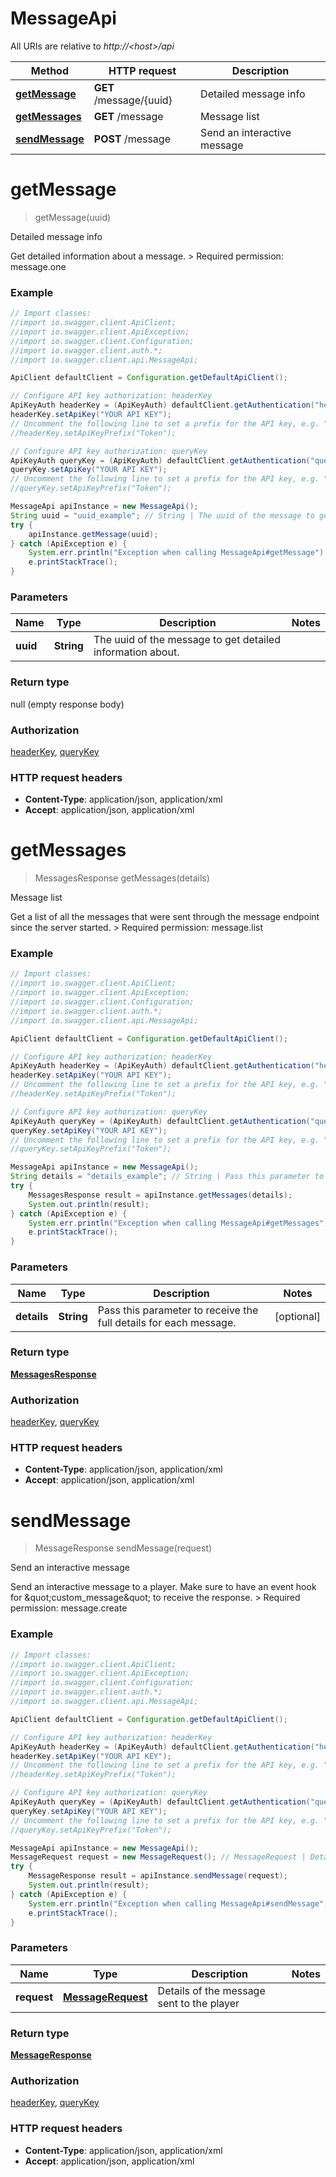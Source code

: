 # MessageApi

All URIs are relative to *http://&lt;host&gt;/api*

Method | HTTP request | Description
------------- | ------------- | -------------
[**getMessage**](MessageApi.md#getMessage) | **GET** /message/{uuid} | Detailed message info
[**getMessages**](MessageApi.md#getMessages) | **GET** /message | Message list
[**sendMessage**](MessageApi.md#sendMessage) | **POST** /message | Send an interactive message


<a name="getMessage"></a>
# **getMessage**
> getMessage(uuid)

Detailed message info

Get detailed information about a message.  &gt; Required permission: message.one 

### Example
```java
// Import classes:
//import io.swagger.client.ApiClient;
//import io.swagger.client.ApiException;
//import io.swagger.client.Configuration;
//import io.swagger.client.auth.*;
//import io.swagger.client.api.MessageApi;

ApiClient defaultClient = Configuration.getDefaultApiClient();

// Configure API key authorization: headerKey
ApiKeyAuth headerKey = (ApiKeyAuth) defaultClient.getAuthentication("headerKey");
headerKey.setApiKey("YOUR API KEY");
// Uncomment the following line to set a prefix for the API key, e.g. "Token" (defaults to null)
//headerKey.setApiKeyPrefix("Token");

// Configure API key authorization: queryKey
ApiKeyAuth queryKey = (ApiKeyAuth) defaultClient.getAuthentication("queryKey");
queryKey.setApiKey("YOUR API KEY");
// Uncomment the following line to set a prefix for the API key, e.g. "Token" (defaults to null)
//queryKey.setApiKeyPrefix("Token");

MessageApi apiInstance = new MessageApi();
String uuid = "uuid_example"; // String | The uuid of the message to get detailed information about.
try {
    apiInstance.getMessage(uuid);
} catch (ApiException e) {
    System.err.println("Exception when calling MessageApi#getMessage");
    e.printStackTrace();
}
```

### Parameters

Name | Type | Description  | Notes
------------- | ------------- | ------------- | -------------
 **uuid** | **String**| The uuid of the message to get detailed information about. |

### Return type

null (empty response body)

### Authorization

[headerKey](../README.md#headerKey), [queryKey](../README.md#queryKey)

### HTTP request headers

 - **Content-Type**: application/json, application/xml
 - **Accept**: application/json, application/xml

<a name="getMessages"></a>
# **getMessages**
> MessagesResponse getMessages(details)

Message list

Get a list of all the messages that were sent through the message endpoint since the server started.  &gt; Required permission: message.list 

### Example
```java
// Import classes:
//import io.swagger.client.ApiClient;
//import io.swagger.client.ApiException;
//import io.swagger.client.Configuration;
//import io.swagger.client.auth.*;
//import io.swagger.client.api.MessageApi;

ApiClient defaultClient = Configuration.getDefaultApiClient();

// Configure API key authorization: headerKey
ApiKeyAuth headerKey = (ApiKeyAuth) defaultClient.getAuthentication("headerKey");
headerKey.setApiKey("YOUR API KEY");
// Uncomment the following line to set a prefix for the API key, e.g. "Token" (defaults to null)
//headerKey.setApiKeyPrefix("Token");

// Configure API key authorization: queryKey
ApiKeyAuth queryKey = (ApiKeyAuth) defaultClient.getAuthentication("queryKey");
queryKey.setApiKey("YOUR API KEY");
// Uncomment the following line to set a prefix for the API key, e.g. "Token" (defaults to null)
//queryKey.setApiKeyPrefix("Token");

MessageApi apiInstance = new MessageApi();
String details = "details_example"; // String | Pass this parameter to receive the full details for each message.
try {
    MessagesResponse result = apiInstance.getMessages(details);
    System.out.println(result);
} catch (ApiException e) {
    System.err.println("Exception when calling MessageApi#getMessages");
    e.printStackTrace();
}
```

### Parameters

Name | Type | Description  | Notes
------------- | ------------- | ------------- | -------------
 **details** | **String**| Pass this parameter to receive the full details for each message. | [optional]

### Return type

[**MessagesResponse**](MessagesResponse.md)

### Authorization

[headerKey](../README.md#headerKey), [queryKey](../README.md#queryKey)

### HTTP request headers

 - **Content-Type**: application/json, application/xml
 - **Accept**: application/json, application/xml

<a name="sendMessage"></a>
# **sendMessage**
> MessageResponse sendMessage(request)

Send an interactive message

Send an interactive message to a player. Make sure to have an event hook for \&quot;custom_message\&quot; to receive the response.  &gt; Required permission: message.create 

### Example
```java
// Import classes:
//import io.swagger.client.ApiClient;
//import io.swagger.client.ApiException;
//import io.swagger.client.Configuration;
//import io.swagger.client.auth.*;
//import io.swagger.client.api.MessageApi;

ApiClient defaultClient = Configuration.getDefaultApiClient();

// Configure API key authorization: headerKey
ApiKeyAuth headerKey = (ApiKeyAuth) defaultClient.getAuthentication("headerKey");
headerKey.setApiKey("YOUR API KEY");
// Uncomment the following line to set a prefix for the API key, e.g. "Token" (defaults to null)
//headerKey.setApiKeyPrefix("Token");

// Configure API key authorization: queryKey
ApiKeyAuth queryKey = (ApiKeyAuth) defaultClient.getAuthentication("queryKey");
queryKey.setApiKey("YOUR API KEY");
// Uncomment the following line to set a prefix for the API key, e.g. "Token" (defaults to null)
//queryKey.setApiKeyPrefix("Token");

MessageApi apiInstance = new MessageApi();
MessageRequest request = new MessageRequest(); // MessageRequest | Details of the message sent to the player
try {
    MessageResponse result = apiInstance.sendMessage(request);
    System.out.println(result);
} catch (ApiException e) {
    System.err.println("Exception when calling MessageApi#sendMessage");
    e.printStackTrace();
}
```

### Parameters

Name | Type | Description  | Notes
------------- | ------------- | ------------- | -------------
 **request** | [**MessageRequest**](MessageRequest.md)| Details of the message sent to the player |

### Return type

[**MessageResponse**](MessageResponse.md)

### Authorization

[headerKey](../README.md#headerKey), [queryKey](../README.md#queryKey)

### HTTP request headers

 - **Content-Type**: application/json, application/xml
 - **Accept**: application/json, application/xml


